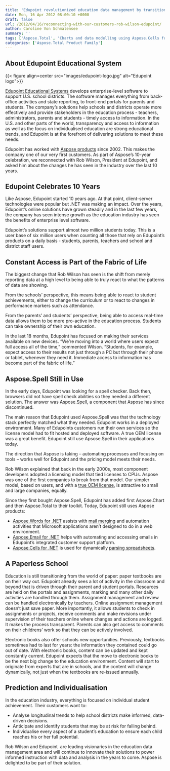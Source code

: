 ```yaml
---
title: 'Edupoint revolutionized education data management by transitioning from conventional books to Electronic books using APIs'
date: Mon, 16 Apr 2012 08:00:10 +0000
draft: false
url: /2012/04/16/reconnecting-with-our-customers-rob-wilson-edupoint/
author: Caroline Von Schmalensee
summary: ''
tags: ['Aspose.Total', 'Charts and data modelling using Aspose.Cells for .NET', 'Electronic document management using Aspose.Total for .NET', 'Mail Merge in MS Word files using Aspose.Words for .NET', 'Parse Spreadsheet data in Excel worksheet using Aspose.Cells for .NET', 'Programatically process Email Messages using Aspose.Email for .NEt', 'Success Stories']
categories: ['Aspose.Total Product Family']
---
```


## About Edupoint Educational System



{{< figure align=center src="images/edupoint-logo.jpg" alt="Edupoint logo">}}


[Edupoint Educational Systems][1] develops enterprise-level software to support U.S. school districts. The software manages everything from back-office activities and state reporting, to front-end portals for parents and students. The company’s solutions help schools and districts operate more effectively and provide stakeholders in the education process - teachers, administrators, parents and students - timely access to information. In the U.S. and other parts of the world, transparency and access to information as well as the focus on individualised education are strong educational trends, and Edupoint is at the forefront of delivering solutions to meet these needs.

Edupoint has worked with [Aspose products][2] since 2002. This makes the company one of our very first customers. As part of Aspose’s 10-year celebration, we reconnected with Rob Wilson, President at Edupoint, and asked him about the changes he has seen in the industry over the last 10 years.

## Edupoint Celebrates 10 Years

Like Aspose, Edupoint started 10 years ago. At that point, client-server technologies were popular but .NET was making an impact. Over the years, Edupoint’s online solutions have grown steadily and in the last few years, the company has seen intense growth as the education industry has seen the benefits of enterprise level software.

Edupoint’s solutions support almost two million students today. This is a user base of six million users when counting all those that rely on Edupoint’s products on a daily basis - students, parents, teachers and school and district staff users.

## Constant Access is Part of the Fabric of Life

The biggest change that Rob Wilson has seen is the shift from merely reporting data at a high level to being able to truly react to what the patterns of data are showing.

From the schools’ perspective, this means being able to react to student achievements, either to change the curriculum or to react to changes in performance markers such as attendance.

From the parents’ and students’ perspective, being able to access real-time data allows them to be more pro-active in the education process. Students can take ownership of their own education.

In the last 18 months, Edupoint has focused on making their services available on new devices. “We’re moving into a world where users expect full access all of the time,” commented Wilson. “Students, for example, expect access to their results not just through a PC but through their phone or tablet, whenever they need it. Immediate access to information has become part of the fabric of life.”

## Aspose.Spell Still in Use

In the early days, Edupoint was looking for a spell checker. Back then, browsers did not have spell check abilities so they needed a different solution. The answer was Aspose.Spell, a component that Aspose has since discontinued.

The main reason that Edupoint used Aspose.Spell was that the technology stack perfectly matched what they needed. Edupoint works in a deployed environment. Many of Edupoints customers run their own services so the license model had to fit hosted and deployed software. A true OEM license was a great benefit. Edupoint still use Apsose.Spell in their applications today.

The direction that Aspose is taking – automating processes and focusing on tools – works well for Edupoint and the pricing model meets their needs.

Rob Wilson explained that back in the early 2000s, most component developers adopted a licensing model that tied licenses to CPUs. Aspose was one of the first companies to break from that model. Our simpler model, based on users, and with a [true OEM license][3], is attractive to small and large companies, equally.

Since they first bought Aspose.Spell, Edupoint has added first Aspose.Chart and then Aspose.Total to their toolkit. Today, Edupoint still uses Aspose products:

*   [Aspose.Words for .NET][4] assists with [mail merging][5] and automation activities that Microsoft applications aren’t designed to do in a web environment.
*   [Aspose.Email for .NET][6] helps with automating and accessing emails in Edupoint’s integrated customer support platform.
*   [Aspose.Cells for .NET][7] is used for dynamically [parsing spreadsheets][8].

## A Paperless School

Education is still transitioning from the world of paper: paper textbooks are on their way out. Edupoint already sees a lot of activity in the classroom and beyond that is driven through their parent and student portals. Resources are held on the portals and assignments, marking and many other daily activities are handled through them. Assignment management and review can be handled electronically by teachers. Online assignment management doesn’t just save paper. More importantly, it allows students to check in assignments or projects, receive comments and make revisions under supervision of their teachers online where changes and actions are logged. It makes the process transparent. Parents can also get access to comments on their childrens’ work so that they can be actively involved.

Electronic books also offer schools new opportunities. Previously, textbooks sometimes had to last for years: the information they contained could go out of date. With electronic books, content can be updated and kept constantly current. Edupoint expects that the move to electronic books to be the next big change to the education environment. Content will start to originate from experts that are in schools, and the content will change dynamically, not just when the textbooks are re-issued annually.

## Prediction and Individualisation

In the education industry, everything is focused on individual student achievement. Their customers want to:

*   Analyse longitudinal trends to help school districts make informed, data-driven decisions.
*   Anticipate and identify students that may be at risk for falling behind.
*   Individualise every aspect of a student’s education to ensure each child reaches his or her full potential.

Rob Wilson and Edupoint  are leading visionaries in the education data management area and will continue to innovate their solutions to power informed instruction with data and analysis in the years to come. Aspose is delighted to be part of their solution.




[1]: https://www.edupoint.com/
[2]: https://products.aspose.com/
[3]: https://purchase.aspose.com/pricing
[4]: https://products.aspose.com/words/net
[5]: https://docs.aspose.com/display/wordsnet/Mail+Merge+and+Reporting
[6]: https://products.aspose.com/email/net
[7]: https://products.aspose.com/cells/net
[8]: https://docs.aspose.com/display/cellsnet/Worksheets




